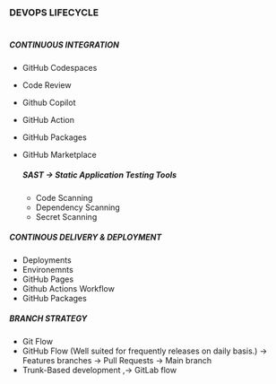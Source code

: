# ###########################################
### DEVOPS LIFECYCLE
# ##########################################

##### CONTINUOUS INTEGRATION
- GitHub Codespaces
- Code Review
- Github Copilot
- GitHub Action
- GitHub Packages
- GitHub Marketplace

   ##### SAST -> Static Application Testing Tools
   - Code Scanning
   - Dependency Scanning
   - Secret Scanning

##### CONTINOUS DELIVERY & DEPLOYMENT
- Deployments
- Environemnts
- GitHub Pages
- Github Actions Workflow
- GitHub Packages

##### BRANCH STRATEGY
- Git Flow
- GitHub Flow  (Well suited for frequently releases on daily basis.)
     -> Features branches
     -> Pull Requests
     -> Main branch 
- Trunk-Based development ,-> GitLab flow